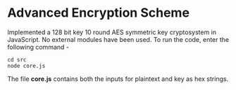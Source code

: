 # Advanced Encryption Scheme

Implemented a 128 bit key 10 round AES symmetric key cryptosystem in JavaScript. No external modules have been used. To run the code, enter the following command - 


```
cd src
node core.js
```

The file **core.js** contains both the inputs for plaintext and key as hex strings.  